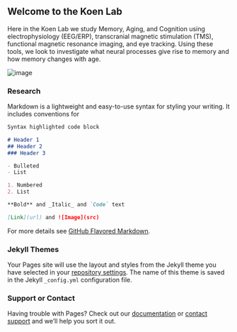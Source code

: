 ## Welcome to the Koen Lab

Here in the Koen Lab we study Memory, Aging, and Cognition using electrophysiology (EEG/ERP), transcranial magnetic stimulation (TMS), functional magnetic resonance imaging, and eye tracking. Using these tools, we look to investigate what neural processes give rise to memory and how memory changes with age. 

![image](https://news.nd.edu/assets/253664/1000x562/dome_feature.jpg)


### Research

Markdown is a lightweight and easy-to-use syntax for styling your writing. It includes conventions for

```markdown
Syntax highlighted code block

# Header 1
## Header 2
### Header 3

- Bulleted
- List

1. Numbered
2. List

**Bold** and _Italic_ and `Code` text

[Link](url) and ![Image](src)
```

For more details see [GitHub Flavored Markdown](https://guides.github.com/features/mastering-markdown/).

### Jekyll Themes

Your Pages site will use the layout and styles from the Jekyll theme you have selected in your [repository settings](https://github.com/williandefaria/Koen-Lab/settings). The name of this theme is saved in the Jekyll `_config.yml` configuration file.

### Support or Contact

Having trouble with Pages? Check out our [documentation](https://help.github.com/categories/github-pages-basics/) or [contact support](https://github.com/contact) and we’ll help you sort it out.
